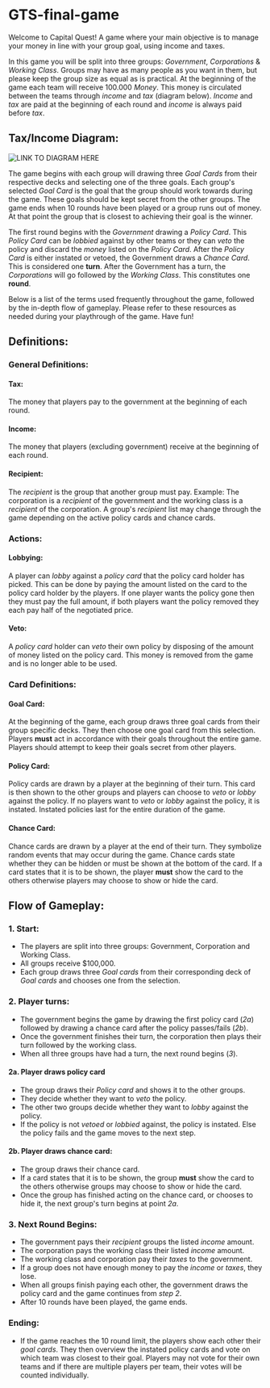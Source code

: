 # GTS-final-game

Welcome to Capital Quest! A game where your main objective is to manage your money in line with your group goal, using income and taxes. 

In this game you will be split into three groups: *Government*, *Corporations* & *Working Class*. Groups may have as many people as you want in them, but please keep the group size as equal as is practical. At the beginning of the game each team will receive 100.000 *Money*. This money is circulated between the teams through *income* and *tax* (diagram below). *Income* and *tax* are paid at the beginning of each round and *income* is always paid before *tax*.

## Tax/Income Diagram:
![LINK TO DIAGRAM HERE](https://github.com/Mbarlowsg/GTS-final-game/blob/2d74b8b00bc97e63b89a933b0c9eb832787c8f9e/income-tax%20diagram.png)


The game begins with each group will drawing three *Goal Cards* from their respective decks and selecting one of the three goals. Each group's selected *Goal Card* is the goal that the group should work towards during the game. These goals should be kept secret from the other groups. The game ends when 10 rounds have been played or a group runs out of money. At that point the group that is closest to achieving their goal is the winner.

The first round begins with the *Government* drawing a *Policy Card*. This *Policy Card* can be *lobbied* against by other teams or they can *veto* the policy and discard the *money* listed on the *Policy Card*. After the *Policy Card* is either instated or vetoed, the Government draws a *Chance Card*. This is considered one **turn**. After the Government has a turn, the *Corporations* will go followed by the *Working Class*. This constitutes one **round**. 

Below is a list of the terms used frequently throughout the game, followed by the in-depth flow of gameplay. Please refer to these resources as needed during your playthrough of the game. Have fun!

## Definitions:

### General Definitions:
#### Tax:
The money that players pay to the government at the beginning of each round.

#### Income:
The money that players (excluding government) receive at the beginning of each round.

#### Recipient:
The *recipient* is the group that another group must pay. Example: The corporation is a *recipient* of the government and the working class is a *recipient* of the corporation. A group's *recipient* list may change through the game depending on the active policy cards and chance cards.

### Actions:
#### Lobbying:
A player can *lobby* against a *policy card* that the policy card holder has picked. This can be done by paying the amount listed on the card to the policy card holder by the players. If one player wants the policy gone then they must pay the full amount, if both players want the policy removed they each pay half of the negotiated price.

#### Veto:
A *policy card* holder can *veto* their own policy by disposing of the amount of money listed on the policy card. This money is removed from the game and is no longer able to be used. 


### Card Definitions:

#### Goal Card:
At the beginning of the game, each group draws three goal cards from their group specific decks. They then choose one goal card from this selection. Players **must** act in accordance with their goals throughout the entire game. Players should attempt to keep their goals secret from other players.

#### Policy Card:
Policy cards are drawn by a player at the beginning of their turn. This card is then shown to the other groups and players can choose to *veto* or *lobby* against the policy. If no players want to *veto* or *lobby* against the policy, it is instated. Instated policies last for the entire duration of the game.

#### Chance Card:
Chance cards are drawn by a player at the end of their turn. They symbolize random events that may occur during the game. Chance cards state whether they can be hidden or must be shown at the bottom of the card. If a card states that it is to be shown, the player **must** show the card to the others otherwise players may choose to show or hide the card.

## Flow of Gameplay:

### 1. Start:
- The players are split into three groups: Government, Corporation and Working Class.
- All groups receive $100,000.
- Each group draws three *Goal cards* from their corresponding deck of *Goal cards* and chooses one from the selection.

### 2. Player turns:
- The government begins the game by drawing the first policy card (*2a*) followed by drawing a chance card after the policy passes/fails (*2b*).
- Once the government finishes their turn, the corporation then plays their turn followed by the working class.
- When all three groups have had a turn, the next round begins (*3*).

#### 2a. Player draws policy card
- The group draws their *Policy card* and shows it to the other groups.
- They decide whether they want to *veto* the policy.
- The other two groups decide whether they want to *lobby* against the policy.
- If the policy is not *vetoed* or *lobbied* against, the policy is instated. Else the policy fails and the game moves to the next step.

#### 2b. Player draws chance card:
- The group draws their chance card.
- If a card states that it is to be shown, the group **must** show the card to the others otherwise groups may choose to show or hide the card.
- Once the group has finished acting on the chance card, or chooses to hide it, the next group's turn begins at point *2a*. 

### 3. Next Round Begins:
- The government pays their *recipient* groups the listed *income* amount.
- The corporation pays the working class their listed *income* amount.
- The working class and corporation pay their *taxes* to the government.
- If a group does not have enough money to pay the *income* or *taxes*, they lose.
- When all groups finish paying each other, the government draws the policy card and the game continues from *step 2*.
- After 10 rounds have been played, the game ends.

### Ending:
- If the game reaches the 10 round limit, the players show each other their *goal cards*. They then overview the instated policy cards and vote on which team was closest to their goal. Players may not vote for their own teams and if there are multiple players per team, their votes will be counted individually.
